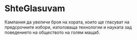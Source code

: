 ShteGlasuvam
============

Кампания да увеличи броя на хората, които ще гласуват на предсрочните избори, използваща технологии и науката зад поведението на обществото на голям мащаб.
